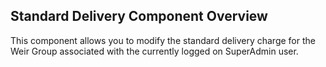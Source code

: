 ## Standard Delivery Component Overview

This component allows you to modify the standard delivery charge for the Weir Group associated with the currently logged on SuperAdmin user.
